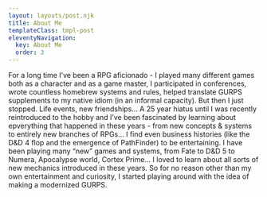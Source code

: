 ```yaml
---
layout: layouts/post.njk
title: About Me
templateClass: tmpl-post
eleventyNavigation:
  key: About Me
  order: 3
---
```


For a long time I’ve been a RPG aficionado - I played many different games both as a character and as a game master, I participated in conferences, wrote countless homebrew systems and rules, helped translate GURPS supplements to my native idiom (in an informal capacity). But then I just stopped. Life events, new friendships… A 25 year hiatus until I was recently reintroduced to the hobby and I’ve been fascinated by learning about epverything that happened in these years - from new concepts & systems to entirely new branches of RPGs… I find even business histories (like the D&D 4 flop and the emergence of PathFinder) to be entertaining. 
I have been playing many “new” games and systems, from Fate to D&D 5 to Numera, Apocalypse world, Cortex Prime... I loved to learn about all sorts of new mechanics introduced in these years. So for no reason other than my own entertainment and curiosity, I started playing around with the idea of making a modernized GURPS. 
